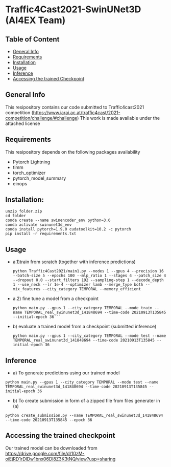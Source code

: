 # Traffic4Cast2021-SwinUNet3D (AI4EX Team)

## Table of Content
* [General Info](#general-info)
* [Requirements](#requirements)
* [Installation](#installation)
* [Usage](#usage)
* [Inference](#inference)
* [Accessing the trained Checkpoint](#checkpoint)

## General Info
This resipository contains our code submitted to Traffic4cast2021 competition (https://www.iarai.ac.at/traffic4cast/2021-competition/challenge/#challenge)
This work is made available under the attached license

## Requirements
This resipository depends on the following packages availability
- Pytorch Lightning
- timm
- torch_optimizer
- pytorch_model_summary
- einops

## Installation:
```
unzip folder.zip
cd folder
conda create --name swinencoder_env python=3.6
conda activate swinunet3d_env
conda install pytorch=1.9.0 cudatoolkit=10.2 -c pytorch
pip install -r requirements.txt
```

## Usage
- a.1)train from scratch (together with inference predictions)
    ```
    python Traffic4Cast2021/main1.py --nodes 1 --gpus 4 --precision 16 --batch-size 5 --epochs 100 --mlp_ratio 1 --stages 4 --patch_size 4 --dropout 0.0 --start_filters 192 --sampling-step 1 --decode_depth 1 --use_neck --lr 1e-4 --optimizer lamb --merge_type both --mix_features --city_category TEMPORAL --memory_efficient
    ```
- a.2) fine tune a model from a checkpoint
    ```
    python main.py --gpus 1 --city_category TEMPORAL --mode train --name TEMPORAL_real_swinunet3d_141848694 --time-code 20210913T135845 --initial-epoch 36```

- b) evaluate a trained model from a checkpoint (submitted inference)
    ```
    python main.py --gpus 1 --city_category TEMPORAL --mode test --name TEMPORAL_real_swinunet3d_141848694 --time-code 20210913T135845 --initial-epoch 36
    ```
 
## Inference
- a) To generate predictions using our trained model
```
python main.py --gpus 1 --city_category TEMPORAL --mode test --name TEMPORAL_real_swinunet3d_141848694 --time-code 20210913T135845 --initial-epoch 36
```

- b) To create submission in form of a zipped file from files generater in (a)
```
python create_submission.py --name TEMPORAL_real_swinunet3d_141848694 --time-code 20210913T135845 --epoch 36
```

## Accessing the trained checkpoint
Our trained model can be downloaded from https://drive.google.com/file/d/10zM-oiEjRD1rDlDw1bnx06Dl8Z3K3tNQ/view?usp=sharing
